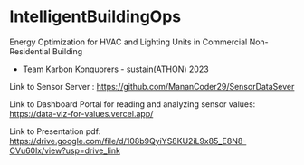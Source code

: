 # IntelligentBuildingOps
Energy Optimization for HVAC and Lighting Units in Commercial Non-Residential Building 
- Team Karbon Konquorers - sustain(ATHON) 2023
  
Link to Sensor Server :  https://github.com/MananCoder29/SensorDataSever

Link to Dashboard Portal for reading and analyzing sensor values: https://data-viz-for-values.vercel.app/

Link to Presentation pdf: https://drive.google.com/file/d/108b9QyiYS8KU2iL9x85_E8N8-CVu60lx/view?usp=drive_link
